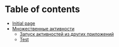 # Table of contents

* [Initial page](README.md)
* [Множественные активности](myltiple-activity/README.md)
  * [Запуск активностей из других приложений](myltiple-activity/06.md)
  * [Test](myltiple-activity/test.md)

